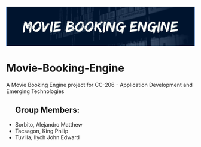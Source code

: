 <p align="center"><img src="images/Banner.png" width="900" alt="Movie Booking Engine banner"></p>

# Movie-Booking-Engine

A Movie Booking Engine project for CC-206 - Application Development and Emerging Technologies

<ul><h2>Group Members:</h2>
<li>Sorbito, Alejandro Matthew</li>
<li>Tacsagon, King Philip</li>
<li>Tuvilla, Ilych John Edward</li>
</ul>